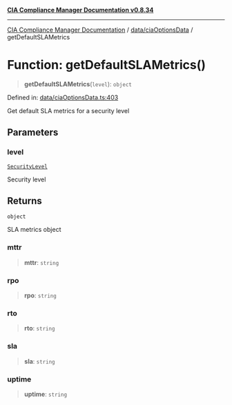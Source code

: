 [**CIA Compliance Manager Documentation v0.8.34**](../../../README.md)

***

[CIA Compliance Manager Documentation](../../../modules.md) / [data/ciaOptionsData](../README.md) / getDefaultSLAMetrics

# Function: getDefaultSLAMetrics()

> **getDefaultSLAMetrics**(`level`): `object`

Defined in: [data/ciaOptionsData.ts:403](https://github.com/Hack23/cia-compliance-manager/blob/a33140701dae02a85d2f0d957645dda4d2c4da41/src/data/ciaOptionsData.ts#L403)

Get default SLA metrics for a security level

## Parameters

### level

[`SecurityLevel`](../../../types/cia/type-aliases/SecurityLevel.md)

Security level

## Returns

`object`

SLA metrics object

### mttr

> **mttr**: `string`

### rpo

> **rpo**: `string`

### rto

> **rto**: `string`

### sla

> **sla**: `string`

### uptime

> **uptime**: `string`

